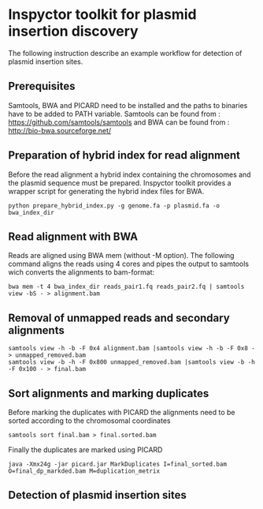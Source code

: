 # Inspyctor toolkit for plasmid insertion discovery
The following instruction describe an example workflow for detection of plasmid insertion sites. 

## Prerequisites
Samtools, BWA and PICARD need to be installed and the paths to binaries have to be added to PATH variable. Samtools can be found from : https://github.com/samtools/samtools and BWA can be found from : http://bio-bwa.sourceforge.net/

## Preparation of hybrid index for read alignment 
Before the read alignment a hybrid index containing the chromosomes and the plasmid sequence must be prepared. Inspyctor toolkit provides a wrapper script for generating the hybrid index files for BWA. 
```
python prepare_hybrid_index.py -g genome.fa -p plasmid.fa -o bwa_index_dir
```
## Read alignment with BWA
Reads are aligned using BWA mem (without -M option). The following command aligns the reads using 4 cores and pipes the output to samtools wich converts the alignments to bam-format:
```
bwa mem -t 4 bwa_index_dir reads_pair1.fq reads_pair2.fq | samtools view -bS - > alignment.bam
```
## Removal of unmapped reads and secondary alignments 
```
samtools view -h -b -F 0x4 alignment.bam |samtools view -h -b -F 0x8 - > unmapped_removed.bam
samtools view -b -h -F 0x800 unmapped_removed.bam |samtools view -b -h -F 0x100 - > final.bam
```
## Sort alignments and marking duplicates 
Before marking the duplicates with PICARD the alignments need to be sorted according to the chromosomal coordinates
```
samtools sort final.bam > final.sorted.bam
```
Finally the duplicates are marked using PICARD
```
java -Xmx24g -jar picard.jar MarkDuplicates I=final_sorted.bam O=final_dp_markded.bam M=duplication_metrix
```
## Detection of plasmid insertion sites  

